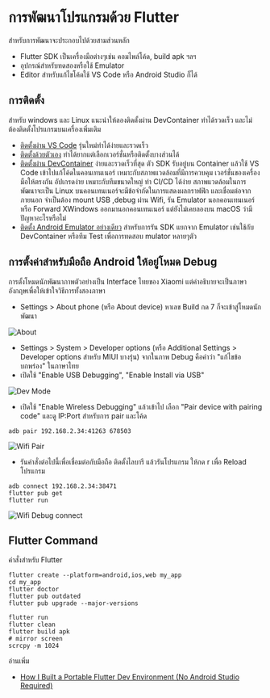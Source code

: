 # การพัฒนาโปรแกรมด้วย Flutter 
สำหรับการพัฒนาจะประกอบไปด้วยสามส่วนหลัก
- Flutter SDK เป็นเครื่องมือต่างๆเช่น คอมไพล์โค้ด, build apk ฯลฯ
- อุปกรณ์สำหรับทดสองหรือใช้ Emulator 
- Editor สำหรับแก้ไขโค้ดใช้ VS Code หรือ Android Studio ก็ได้

## การติดตั้ง
สำหรับ windows และ Linux แนะนำให้ลองติดตั้งผ่าน DevContainer ทำได้รวดเร็ว และไม่ต้องติดตั้งโปรแกรมบนเครื่องเพิ่มเติม
- [ติดตั้งผ่าน VS Code](https://docs.flutter.dev/install/with-vs-code#install-flutter) รุ่นใหม่ทำได้ง่ายและรวดเร็ว
- [ติดตั้งด้วยตัวเอง](https://docs.flutter.dev/install/manual) ทำได้ยากแต่เลือกเวอร์ชั่นหรือติดตั้งบางส่วนได้
- [ติดตั้งผ่าน DevContainer](./devcontainer.md) ง่ายและรวดเร็วที่สุด ตัว SDK รับอยู่บน Container แล้วใช้ VS Code เข้าไปแก้โค้ดในคอนเทนเนอร์ เหมาะกับสภาพแวดล้อมที่มีการควบคุม เวอร์ชั่นของเครื่องมือให้ตรงกัน อัปเกรดง่าย เหมาะกับทีมขนาดใหญ่ ทำ CI/CD ได้ง่าย สภาพแวดล้อมในการพัฒนาจะเป็น Linux บนคอนเทนเนอร์จะมีข้อจำกัดในการแสดงผลกราฟฟิก และเชื่อมต่อจากภายนอก จำเป็นต้อง mount USB ,debug ผ่าน Wifi, รัน Emulator นอกคอนเทนเนอร์ หรือ Forward XWindows ออกมานอกคอนเทนเนอร์ แต่ยังไม่เคยลองบน macOS ว่ามีปัญหาอะไรหรือไม่ 
- [ติดตั้ง Android Emulator อย่างเดียว](./install-android-emulator-only.md) สำหรับการรัน SDK แยกจาก Emulator เช่นใช้กับ DevContainer หรือทีม Test เพื่อการทดสอบ mulator หลายๆตัว

## การตั้งค่าสำหรับมือถือ Android ให้อยู่โหมด Debug
การตั้งโหมดนักพัฒนาภาพตัวอย่างเป็น Interface ไทยของ Xiaomi แต่คำอธิบายจะเป็นภาษาอังกฤษเพื่อให้เข้าใจวิธีการทั้งสองภาษา
-  Settings > About phone (หรือ About device) หาเลข Build กด 7 ก็จะเข้าสู่โหมดนักพัฒนา

![About](img/android_about_dev.jpeg)
- Settings > System > Developer options (หรือ Additional Settings > Developer options สำหรับ MIUI บางรุ่น) จากในภาพ Debug คือคำว่า "แก้ไขข้อบกพร่อง" ในภาษาไทย
- เปิดใช้ "Enable USB Debugging", "Enable Install via USB"

![Dev Mode](img/android_dev_mode.jpeg)
- เปิดใช้ "Enable Wireless Debugging" แล้วเข้าไป เลือก "Pair device with pairing code" และดู IP:Port สำหรับการ pair และโค้ด
```
adb pair 192.168.2.34:41263 678503
```

![Wifi Pair](img/wifi_debug_pair.jpeg)

- รันคำสั่งต่อไปนี้เพื่อเชื่อมต่อกับมือถือ ติดตั้งไลบารี แล้วรันโปรแกรม ให้กด r เพื่อ Reload โปรแกรม
```
adb connect 192.168.2.34:38471
flutter pub get
flutter run
```
![Wifi Debug connect](img/wifi_debug_connect.jpeg)

## Flutter Command
คำสั่งสำหรับ Flutter
```
flutter create --platform=android,ios,web my_app
cd my_app
flutter doctor
flutter pub outdated
flutter pub upgrade --major-versions

flutter run
flutter clean
flutter build apk
# mirror screen
scrcpy -m 1024

```


อ่านเพิ่ม
- [How I Built a Portable Flutter Dev Environment (No Android Studio Required)](https://medium.com/@bastlaca/how-i-built-a-portable-flutter-dev-environment-no-android-studio-required-f4908477180b)
